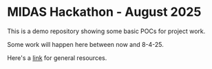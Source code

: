 # MIDAS Hackathon - August 2025
This is a demo repository showing some basic POCs for project work.

Some work will happen here between now and 8-4-25.

Here's a [link](https://midas.umich.edu/) for general resources.


